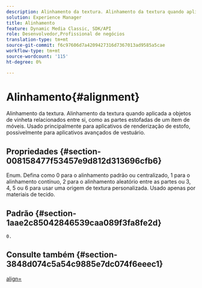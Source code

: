 ```yaml
---
description: Alinhamento da textura. Alinhamento da textura quando aplicada a objetos de vinheta relacionados entre si, como as partes estofadas de um item de móveis. Usado principalmente para aplicativos de renderização de estofo, possivelmente para aplicativos avançados de vestuário.
solution: Experience Manager
title: Alinhamento
feature: Dynamic Media Classic, SDK/API
role: Desenvolvedor,Profissional de negócios
translation-type: tm+mt
source-git-commit: f6c97606d7a4209427316d7367013ad9585a5cae
workflow-type: tm+mt
source-wordcount: '115'
ht-degree: 0%

---
```



# Alinhamento{#alignment}

Alinhamento da textura. Alinhamento da textura quando aplicada a objetos de vinheta relacionados entre si, como as partes estofadas de um item de móveis. Usado principalmente para aplicativos de renderização de estofo, possivelmente para aplicativos avançados de vestuário.

## Propriedades {#section-008158477f53457e9d812d313696cfb6}

Enum. Defina como 0 para o alinhamento padrão ou centralizado, 1 para o alinhamento contínuo, 2 para o alinhamento aleatório entre as partes ou 3, 4, 5 ou 6 para usar uma origem de textura personalizada. Usado apenas por materiais de tecido.

## Padrão {#section-1aae2c85042846539caa089f3fa8fe2d}

`0.`

## Consulte também {#section-3848d074c5a54c9885e7dc074f6eeec1}

[align=](../../../../../ir-api/http-protocol/image-rendering-api-ref/c-ir-http-protocol-ref/c-ir-http-protocol-command-reference/r-ir-align.md#reference-4d63baa522ce42f9b15167ba34c5c6a7)
